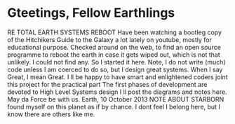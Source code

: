 Gteetings, Fellow Earthlings
===============================
RE TOTAL EARTH SYSTEMS REBOOT 
Have been watching a bootleg copy of the Hitchikers Guide to the Galaxy a lot lately on youtube, mostly for educational purpose.
Checked around on the web, to find an open source programme to reboot the earth
in case it gets wiped out, which is not that unlikely.
I could not find any. So I started it here.
Note, I do not write (much) code unless I am coerced to do so, but I design great systems. 
When I say Great, I mean Great. 
I ll be happy to have smart and enlightened coders joint this project for the practical part
The first phases of development are devoted to High Level Systems design
I ll post the diagrams and notes here.
May da Force be with us.
Earth, 10 October 2013
NOTE ABOUT STARBORN found myself on this planet as if by chance. I dont feel I belong here, but I know
there are others like me.

